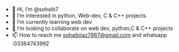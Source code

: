 - 👋 Hi, I’m @sohaib7
- 👀 I’m interested in python, Web-dev, C & C++ projects.
- 🌱 I’m currently learning web dev
- 💞️ I’m looking to collaborate on web dev, python,C & C++ projects
- 📫 How to reach me sohaibijaz7867@gmail.com and whatsapp :03364743992


<!---
sohaib7867/sohaib7867 is a ✨ special ✨ repository because its `README.md` (this file) appears on your GitHub profile.
You can click the Preview link to take a look at your changes.
--->
